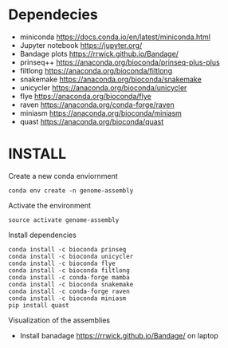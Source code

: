 # Dependecies

- miniconda https://docs.conda.io/en/latest/miniconda.html
- Jupyter notebook https://jupyter.org/
- Bandage plots https://rrwick.github.io/Bandage/
- prinseq++ https://anaconda.org/bioconda/prinseq-plus-plus
- filtlong https://anaconda.org/bioconda/filtlong
- snakemake https://anaconda.org/bioconda/snakemake
- unicycler https://anaconda.org/bioconda/unicycler
- flye https://anaconda.org/bioconda/flye
- raven https://anaconda.org/conda-forge/raven
- miniasm https://anaconda.org/bioconda/miniasm
- quast https://anaconda.org/bioconda/quast

# INSTALL 

Create a new conda enviornment 

  `conda env create -n genome-assembly`

Activate the environment 

  `source activate genome-assembly`
  
Install dependencies 

  `conda install -c bioconda prinseq` \
  `conda install -c bioconda unicycler` \
  `conda install -c bioconda flye` \
  `conda install -c bioconda filtlong` \
  `conda install -c conda-forge mamba` \
  `conda install -c bioconda snakemake` \
  `conda install -c conda-forge raven` \
  `conda install -c bioconda miniasm` \
  `pip install quast`
  
  Visualization of the assemblies 
  - Install banadage https://rrwick.github.io/Bandage/ on laptop

